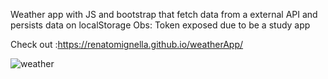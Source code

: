 Weather app with JS and bootstrap that fetch data from a external API and persists data on localStorage
Obs: Token exposed due to be a study app 

Check out :https://renatomignella.github.io/weatherApp/

![weather](https://user-images.githubusercontent.com/67004480/112718908-dd87f400-8eed-11eb-9dc8-de7378fff715.JPG)

           
       




